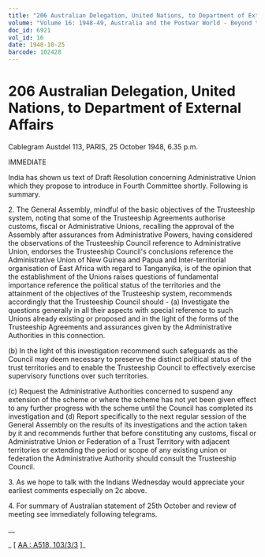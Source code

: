 ```yaml
---
title: "206 Australian Delegation, United Nations, to Department of External Affairs"
volume: "Volume 16: 1948-49, Australia and the Postwar World - Beyond the Region"
doc_id: 6921
vol_id: 16
date: 1948-10-25
barcode: 102428
---
```


# 206 Australian Delegation, United Nations, to Department of External Affairs

Cablegram Austdel 113, PARIS, 25 October 1948, 6.35 p.m.

IMMEDIATE

India has shown us text of Draft Resolution concerning Administrative Union which they propose to introduce in Fourth Committee shortly. Following is summary.

2\. The General Assembly, mindful of the basic objectives of the Trusteeship system, noting that some of the Trusteeship Agreements authorise customs, fiscal or Administrative Unions, recalling the approval of the Assembly after assurances from Administrative Powers, having considered the observations of the Trusteeship Council reference to Administrative Union, endorses the Trusteeship Council's conclusions reference the Administrative Union of New Guinea and Papua and Inter-territorial organisation of East Africa with regard to Tanganyika, is of the opinion that the establishment of the Unions raises questions of fundamental importance reference the political status of the territories and the attainment of the objectives of the Trusteeship system, recommends accordingly that the Trusteeship Council should - (a) Investigate the questions generally in all their aspects with special reference to such Unions already existing or proposed and in the light of the forms of the Trusteeship Agreements and assurances given by the Administrative Authorities in this connection.

(b) In the light of this investigation recommend such safeguards as the Council may deem necessary to preserve the distinct political status of the trust territories and to enable the Trusteeship Council to effectively exercise supervisory functions over such territories.

(c) Request the Administrative Authorities concerned to suspend any extension of the scheme or where the scheme has not yet been given effect to any further progress with the scheme until the Council has completed its investigation and (d) Report specifically to the next regular session of the General Assembly on the results of its investigations and the action taken by it and recommends further that before constituting any customs, fiscal or Administrative Union or Federation of a Trust Territory with adjacent territories or extending the period or scope of any existing union or federation the Administrative Authority should consult the Trusteeship Council.

3\. As we hope to talk with the Indians Wednesday would appreciate your earliest comments especially on 2c above.

4\. For summary of Australian statement of 25th October and review of meeting see immediately following telegrams.

__

_ [ [AA : A518, 103/3/3](http://www.naa.gov.au/cgi-bin/Search?O=I&Number=102428) ]_
